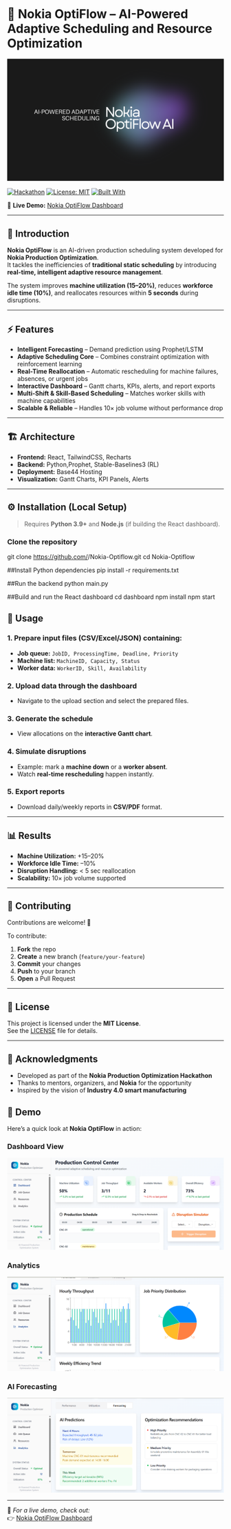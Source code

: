 # 🚀 Nokia OptiFlow – AI-Powered Adaptive Scheduling and Resource Optimization
![Nokia OptiFlow Banner](banner.png)

[![Hackathon](https://img.shields.io/badge/Hackathon-Nokia%20Production%20Optimization-blue)]()
[![License: MIT](https://img.shields.io/badge/License-MIT-green.svg)](LICENSE)
[![Built With](https://img.shields.io/badge/Built%20With-Python%20%7C%20React%20%7C%20Tools%20%7C%20Prophet-orange)]()

🔗 **Live Demo:** [Nokia OptiFlow Dashboard](https://nokia-opti-flow-5e11eed5.base44.app/Dashboard)

---

## 📖 Introduction

**Nokia OptiFlow** is an AI-driven production scheduling system developed for **Nokia Production Optimization**.  
It tackles the inefficiencies of **traditional static scheduling** by introducing **real-time, intelligent adaptive resource management**.  

The system improves **machine utilization (15–20%)**, reduces **workforce idle time (10%)**, and reallocates resources within **5 seconds** during disruptions.

---

## ⚡ Features

- **Intelligent Forecasting** – Demand prediction using Prophet/LSTM  
- **Adaptive Scheduling Core** – Combines constraint optimization with reinforcement learning  
- **Real-Time Reallocation** – Automatic rescheduling for machine failures, absences, or urgent jobs  
- **Interactive Dashboard** – Gantt charts, KPIs, alerts, and report exports  
- **Multi-Shift & Skill-Based Scheduling** – Matches worker skills with machine capabilities  
- **Scalable & Reliable** – Handles 10× job volume without performance drop  

---

## 🏗️ Architecture

- **Frontend:** React, TailwindCSS, Recharts  
- **Backend:** Python,Prophet, Stable-Baselines3 (RL)  
- **Deployment:** Base44 Hosting  
- **Visualization:** Gantt Charts, KPI Panels, Alerts  

---

## ⚙️ Installation (Local Setup)

> Requires **Python 3.9+** and **Node.js** (if building the React dashboard).

### Clone the repository

git clone https://github.com/<your-username>/Nokia-Optiflow.git
cd Nokia-Optiflow

##Install Python dependencies
pip install -r requirements.txt

##Run the backend
python main.py

##Build and run the React dashboard
cd dashboard
npm install
npm start

## 🚀 Usage

### 1. Prepare input files (CSV/Excel/JSON) containing:
- **Job queue:** `JobID, ProcessingTime, Deadline, Priority`
- **Machine list:** `MachineID, Capacity, Status`
- **Worker data:** `WorkerID, Skill, Availability`

### 2. Upload data through the dashboard
- Navigate to the upload section and select the prepared files.

### 3. Generate the schedule
- View allocations on the **interactive Gantt chart**.

### 4. Simulate disruptions
- Example: mark a **machine down** or a **worker absent**.  
- Watch **real-time rescheduling** happen instantly.

### 5. Export reports
- Download daily/weekly reports in **CSV/PDF** format.

---

## 📊 Results

- **Machine Utilization:** +15–20%  
- **Workforce Idle Time:** –10%  
- **Disruption Handling:** < 5 sec reallocation  
- **Scalability:** 10× job volume supported  

---

## 🤝 Contributing

Contributions are welcome! 🎉  

To contribute:  
1. **Fork** the repo  
2. **Create** a new branch (`feature/your-feature`)  
3. **Commit** your changes  
4. **Push** to your branch  
5. **Open** a Pull Request  

---

## 📜 License

This project is licensed under the **MIT License**.  
See the [LICENSE](LICENSE) file for details.  

---

## 🌟 Acknowledgments

- Developed as part of the **Nokia Production Optimization Hackathon**  
- Thanks to mentors, organizers, and **Nokia** for the opportunity  
- Inspired by the vision of **Industry 4.0 smart manufacturing**  

## 🎥 Demo

Here’s a quick look at **Nokia OptiFlow** in action:

### Dashboard View
![Dashboard Screenshot](dashboard.png)

### Analytics
![Gantt Chart Screenshot](analytics.png)

### AI Forecasting
![KPI Panel Screenshot](forecast.png)

---

📌 *For a live demo, check out:*  
👉 [Nokia OptiFlow Dashboard](https://nokia-opti-flow-5e11eed5.base44.app/Dashboard)

